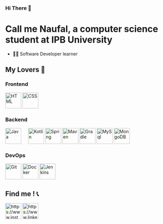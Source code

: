 ### Hi There 👋
# Call me Naufal, a computer science student at IPB University

- 🧑‍💻 Software Developer learner 

## **My Lovers** 💖

### **Frontend**
<a href="https://en.wikipedia.org/wiki/HTML5"><img src="https://upload.wikimedia.org/wikipedia/commons/thumb/6/61/HTML5_logo_and_wordmark.svg/260px-HTML5_logo_and_wordmark.svg.png" alt="HTML" height="50" style="max-width: 100%"/></a>
<a href="https://en.wikipedia.org/wiki/CSS"><img src="https://upload.wikimedia.org/wikipedia/commons/thumb/d/d5/CSS3_logo_and_wordmark.svg/120px-CSS3_logo_and_wordmark.svg.png" alt="CSS" height="50" style="max-width: 100%"/></a>
### **Backend**
<a href="https://www.java.com/en/"><img src="https://upload.wikimedia.org/wikipedia/en/3/30/Java_programming_language_logo.svg" alt="Java" height="50" style="max-width: 100%"/></a> &emsp;
<a href="https://kotlinlang.org/"><img src="https://upload.wikimedia.org/wikipedia/commons/7/74/Kotlin_Icon.png" alt="Kotlin" height="50" style="max-width: 100%"/></a>
<a href="https://spring.io/"><img src="https://cdn.freebiesupply.com/logos/large/2x/spring-3-logo-png-transparent.png" alt="Spring" height="50" style="max-width: 100%"/></a>
<a href="https://maven.apache.org/"><img src="https://upload.wikimedia.org/wikipedia/commons/thumb/5/52/Apache_Maven_logo.svg/2560px-Apache_Maven_logo.svg.png" alt="Maven" height="50" style="max-width: 100%"/></a>
<a href="https://gradle.org/"><img src="https://upload.wikimedia.org/wikipedia/commons/c/cb/Gradle_logo.png" alt="Gradle" height="50" style="max-width: 100%"/></a>
<a href="https://www.mysql.com/"><img src="https://1000logos.net/wp-content/uploads/2020/08/MySQL-Logo.png" alt="MySql" height="50" style="max-width: 100%"/></a>
<a href="https://www.mongodb.com/"><img src="https://upload.wikimedia.org/wikipedia/commons/thumb/9/93/MongoDB_Logo.svg/2560px-MongoDB_Logo.svg.png" alt="MongoDB" height="50" style="max-width: 100%"/></a>
### **DevOps**
<a href="https://git-scm.com/"><img src="https://git-scm.com/images/logos/downloads/Git-Icon-1788C.png" alt="Git" height="50" style="max-width: 100%"/></a>
<a href="https://www.docker.com/"><img src="https://www.docker.com/wp-content/uploads/2022/03/vertical-logo-monochromatic.png" alt="Docker" height="50" style="max-width: 100%"/></a>
<a href="https://www.jenkins.io/"><img src="https://upload.wikimedia.org/wikipedia/commons/thumb/e/e9/Jenkins_logo.svg/1200px-Jenkins_logo.svg.png" alt="Jenkins" height="50" style="max-width: 100%"/></a>

## Find me ! 📞

<a href="https://www.instagram.com/mhmmdnaufal_"><img src="https://upload.wikimedia.org/wikipedia/commons/thumb/e/e7/Instagram_logo_2016.svg/2048px-Instagram_logo_2016.svg.png" alt="https://www.instagram.com/mhmmdnaufal_" height="50" style="max-width: 100%"/></a>
<a href="https://www.linkedin.com/in/muhammad-naufal-99896121a/"><img src="https://cdn-icons-png.flaticon.com/512/174/174857.png" alt="https://www.linkedin.com/in/muhammad-naufal-99896121a/" height="50" style="max-width: 100%"/></a>
